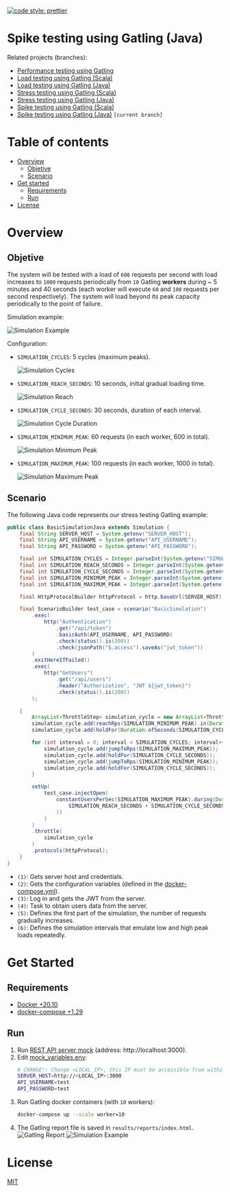 [![code style: prettier](https://img.shields.io/badge/code_style-prettier-ff69b4.svg?style=flat-square)](https://github.com/prettier/prettier)

# Spike testing using Gatling (Java)

Related projects (branches):
- [Performance testing using Gatling](https://github.com/eccanto/base-gatling-performance-testing)
- [Load testing using Gatling (Scala)](https://github.com/eccanto/base-gatling-performance-testing/tree/feature/load-testing-scala)
- [Load testing using Gatling (Java)](https://github.com/eccanto/base-gatling-performance-testing/tree/feature/load-testing-java)
- [Stress testing using Gatling (Scala)](https://github.com/eccanto/base-gatling-performance-testing/tree/feature/stress-testing-scala)
- [Stress testing using Gatling (Java)](https://github.com/eccanto/base-gatling-performance-testing/tree/feature/stress-testing-java)
- [Spike testing using Gatling (Scala)](https://github.com/eccanto/base-gatling-performance-testing/tree/feature/spike-testing-scala)
- [Spike testing using Gatling (Java)](https://github.com/eccanto/base-gatling-performance-testing/tree/feature/spike-testing-java) `[current branch]`

# Table of contents

* [Overview](#overview)
  * [Objetive](#objetive)
  * [Scenario](#scenario)
* [Get started](#get-started)
  * [Requirements](#requirements)
  * [Run](#run)
* [License](#license)

# Overview

## Objetive

The system will be tested with a load of `600` requests per second with load increases to `1000` requests periodically
from `10` Gatling **workers** during ~ 5 minutes and 40 seconds (each worker will execute `60` and `100` requests per
second respectively). The system will load beyond its peak capacity periodically to the point of failure.

Simulation example:

![Simulation Example](documentation/images/simulation_example.png)

Configuration:

- `SIMULATION_CYCLES`: 5 cycles (maximum peaks).

  ![Simulation Cycles](documentation/images/simulation_cycles.png)

- `SIMULATION_REACH_SECONDS`: 10 seconds, initial gradual loading time.

  ![Simulation Reach](documentation/images/simulation_reach.png)

- `SIMULATION_CYCLE_SECONDS`: 30 seconds, duration of each interval.

  ![Simulation Cycle Duration](documentation/images/simulation_cycle_duration.png)

- `SIMULATION_MINIMUM_PEAK`: 60 requests (in each worker, 600 in total).

  ![Simulation Minimum Peak](documentation/images/simulation_minimum_peak.png)

- `SIMULATION_MAXIMUM_PEAK`: 100 requests (in each worker, 1000 in total).

  ![Simulation Maximum Peak](documentation/images/simulation_maximum_peak.png)

## Scenario

The following Java code represents our stress testing Gatling example:

```java
public class BasicSimulationJava extends Simulation {
    final String SERVER_HOST = System.getenv("SERVER_HOST");                                                       // (1)
    final String API_USERNAME = System.getenv("API_USERNAME");                                                     // (1)
    final String API_PASSWORD = System.getenv("API_PASSWORD");                                                     // (1)

    final int SIMULATION_CYCLES = Integer.parseInt(System.getenv("SIMULATION_CYCLES"));                            // (2)
    final int SIMULATION_REACH_SECONDS = Integer.parseInt(System.getenv("SIMULATION_REACH_SECONDS"));              // (2)
    final int SIMULATION_CYCLE_SECONDS = Integer.parseInt(System.getenv("SIMULATION_CYCLE_SECONDS"));              // (2)
    final int SIMULATION_MINIMUM_PEAK = Integer.parseInt(System.getenv("SIMULATION_MINIMUM_PEAK"));                // (2)
    final int SIMULATION_MAXIMUM_PEAK = Integer.parseInt(System.getenv("SIMULATION_MAXIMUM_PEAK"));                // (2)

    final HttpProtocolBuilder httpProtocol = http.baseUrl(SERVER_HOST);

    final ScenarioBuilder test_case = scenario("BasicSimulation")
        .exec(                                                                                                     // (3)
            http("Authentication")                                                                                 // (3)
                .get("/api/token")                                                                                 // (3)
                .basicAuth(API_USERNAME, API_PASSWORD)                                                             // (3)
                .check(status().is(200))                                                                           // (3)
                .check(jsonPath("$.access").saveAs("jwt_token"))                                                   // (3)
        )                                                                                                          // (3)
        .exitHereIfFailed()
        .exec(                                                                                                     // (4)
            http("GetUsers")                                                                                       // (4)
                .get("/api/users")                                                                                 // (4)
                .header("Authorization", "JWT ${jwt_token}")                                                       // (4)
                .check(status().is(200))                                                                           // (4)
        );                                                                                                         // (4)

    {
        ArrayList<ThrottleStep> simulation_cycle = new ArrayList<ThrottleStep>();                                  // (5)
        simulation_cycle.add(reachRps(SIMULATION_MINIMUM_PEAK).in(Duration.ofSeconds(SIMULATION_REACH_SECONDS)));  // (5)
        simulation_cycle.add(holdFor(Duration.ofSeconds(SIMULATION_CYCLE_SECONDS)));                               // (5)

        for (int interval = 0; interval < SIMULATION_CYCLES; interval++) {                                         // (6)
            simulation_cycle.add(jumpToRps(SIMULATION_MAXIMUM_PEAK));                                              // (6)
            simulation_cycle.add(holdFor(SIMULATION_CYCLE_SECONDS));                                               // (6)
            simulation_cycle.add(jumpToRps(SIMULATION_MINIMUM_PEAK));                                              // (6)
            simulation_cycle.add(holdFor(SIMULATION_CYCLE_SECONDS));                                               // (6)
        }                                                                                                          // (6)

        setUp(
            test_case.injectOpen(
                constantUsersPerSec(SIMULATION_MAXIMUM_PEAK).during(Duration.ofSeconds(
                    SIMULATION_REACH_SECONDS + SIMULATION_CYCLE_SECONDS + (SIMULATION_CYCLES * SIMULATION_CYCLE_SECONDS * 2)
                ))
            )
        )
        .throttle(
            simulation_cycle
        )
        .protocols(httpProtocol);
    }
}
```

- `(1)`: Gets server host and credentials.
- `(2)`: Gets the configuration variables (defined in the [docker-compose.yml](./docker-compose.yml)).
- `(3)`: Log in and gets the JWT from the server.
- `(4)`: Task to obtain users data from the server.
- `(5)`: Defines the first part of the simulation, the number of requests gradually increases.
- `(6)`: Defines the simulation intervals that emulate low and high peak loads repeatedly.

# Get Started

## Requirements

- [Docker +20.10](https://docs.docker.com/engine/install/ubuntu/)
- [docker-compose +1.29](https://docs.docker.com/desktop/install/linux-install/)

## Run

1. Run [REST API server mock](https://github.com/eccanto/base-mockoon-api-rest-server-mock) (address: http://localhost:3000).
2. Edit [mock_variables.env](./mock_variables.env):
    ```bash
    # CHANGE!: Change <LOCAL_IP>, this IP must be accessible from within a gatling containers.
    SERVER_HOST=http://<LOCAL_IP>:3000
    API_USERNAME=test
    API_PASSWORD=test
    ```
3. Run Gatling docker containers (with `10` workers):
    ```bash
    docker-compose up --scale worker=10
    ```
4. The Gatling report file is saved in `results/reports/index.html`.
    ![Gatling Report](documentation/images/gatling_report.png)
    ![Simulation Example](documentation/images/simulation_example.png)

# License

[MIT](./LICENSE)
